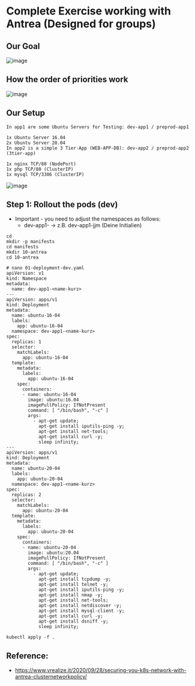 # Complete Exercise working with Antrea (Designed for groups) 

## Our Goal 

![image](https://github.com/jmetzger/training-kubernetes-networking/assets/1933318/14cc372e-e3df-4075-9330-d9ca50eab959)

## How the order of priorities work

![image](https://github.com/jmetzger/training-kubernetes-networking/assets/1933318/8bf05e88-a7cd-4906-9271-eee2acc014a7)

## Our Setup 

```
In app1 are some Ubuntu Servers for Testing: dev-app1 / preprod-app1

1x Ubuntu Server 16.04
2x Ubuntu Server 20.04
In app2 is a simple 3 Tier-App (WEB-APP-DB): dev-app2 / preprod-app2 (3tier-app)

1x nginx TCP/80 (NodePort)
1x php TCP/80 (ClusterIP)
1x mysql TCP/3306 (ClusterIP)
```

![image](https://github.com/jmetzger/training-kubernetes-networking/assets/1933318/067f275e-152c-42b6-82fd-7bebc6921cbb)

## Step 1: Rollout the pods (dev)

  * Important - you need to adjust the namespaces as follows:
    * dev-app1-<name-kurz> -> z.B. dev-app1-jjm (Deine Initialien)

```
cd
mkdir -p manifests
cd manifests
mkdir 10-antrea
cd 10-antrea
```

```
# nano 01-deployment-dev.yaml
apiVersion: v1
kind: Namespace
metadata:
  name: dev-app1-<name-kurz>
---
apiVersion: apps/v1
kind: Deployment
metadata:
  name: ubuntu-16-04
  labels:
    app: ubuntu-16-04
  namespace: dev-app1-<name-kurz>
spec:
  replicas: 1
  selector:
    matchLabels:
      app: ubuntu-16-04
  template:
    metadata:
      labels:
        app: ubuntu-16-04
    spec:
      containers:
      - name: ubuntu-16-04
        image: ubuntu:16.04
        imagePullPolicy: IfNotPresent
        command: [ "/bin/bash", "-c" ]
        args:
          - apt-get update;
            apt-get install iputils-ping -y;
            apt-get install net-tools;
            apt-get install curl -y;
            sleep infinity;
---
apiVersion: apps/v1
kind: Deployment
metadata:
  name: ubuntu-20-04
  labels:
    app: ubuntu-20-04
  namespace: dev-app1-<name-kurz>
spec:
  replicas: 2
  selector:
    matchLabels:
      app: ubuntu-20-04
  template:
    metadata:
      labels:
        app: ubuntu-20-04
    spec:
      containers:
      - name: ubuntu-20-04
        image: ubuntu:20.04
        imagePullPolicy: IfNotPresent
        command: [ "/bin/bash", "-c" ]
        args:
          - apt-get update;
            apt-get install tcpdump -y;
            apt-get install telnet -y;
            apt-get install iputils-ping -y;
            apt-get install nmap -y;
            apt-get install net-tools;
            apt-get install netdiscover -y;
            apt-get install mysql-client -y;
            apt-get install curl -y;
            apt-get install dsniff -y;
            sleep infinity;
```

```
kubectl apply -f .
```

## Reference: 

  * https://www.vrealize.it/2020/09/28/securing-you-k8s-network-with-antrea-clusternetworkpolicy/

